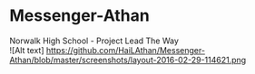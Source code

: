 # Messenger-Athan
Norwalk High School - Project Lead The Way<br>
![Alt text] https://github.com/HaiLAthan/Messenger-Athan/blob/master/screenshots/layout-2016-02-29-114621.png
